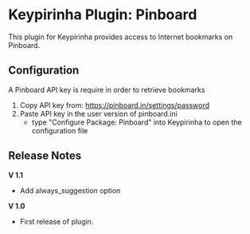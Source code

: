 Keypirinha Plugin: Pinboard
===========================

This plugin for Keypirinha provides access to Internet bookmarks on Pinboard.

Configuration
-------------

A Pinboard API key is require in order to retrieve bookmarks

1. Copy API key from: https://pinboard.in/settings/password
2. Paste API key in the user version of pinboard.ini 
    * type "Configure Package: Pinboard" into Keypirinha to open the configuration file

Release Notes
-------------
**V 1.1**
- Add always_suggestion option

**V 1.0**
- First release of plugin.
